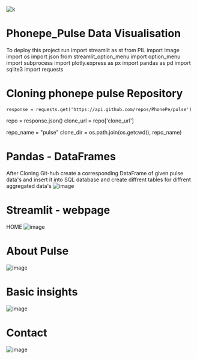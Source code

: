 
![k](https://github.com/Parikshitnh72/Phonepe_/assets/153513327/c75f65d2-220f-4105-9f62-a3cf65ff31ec)


# Phonepe_Pulse Data Visualisation 
To deploy this project run
  import streamlit as st
  from PIL import Image
  import os
  import json
  from streamlit_option_menu import option_menu
  import subprocess
  import plotly.express as px
  import pandas as pd
  import sqlite3
  import requests

  # Cloning phonepe pulse Repository
    response = requests.get('https://api.github.com/repos/PhonePe/pulse')
  repo = response.json()
  clone_url = repo['clone_url']

  repo_name = "pulse"
  clone_dir = os.path.join(os.getcwd(), repo_name)

  # Pandas - DataFrames
  After Cloning Git-hub create a corresponding DataFrame of given pulse data's and insert it into SQL database and create diffrent tables for diffrent aggregated data's
  ![image](https://github.com/Parikshitnh72/Phonepe_/assets/153513327/0d412d68-5476-465f-a73a-842399fe70e6)

  #  Streamlit - webpage
  HOME
  ![image](https://github.com/Parikshitnh72/Phonepe_/assets/153513327/5a7c5b19-3ff6-49af-b1b2-543f482db3cd)

# About Pulse
![image](https://github.com/Parikshitnh72/Phonepe_/assets/153513327/02a10a3d-90c9-4808-9d5c-869f59937ecd)


# Basic insights
![image](https://github.com/Parikshitnh72/Phonepe_/assets/153513327/13f1696a-58ee-489a-8e80-1335ebe5b8cb)

# Contact
![image](https://github.com/Parikshitnh72/Phonepe_/assets/153513327/1e6c9c3d-17c5-49d2-aa5e-2ebf518fe720)

